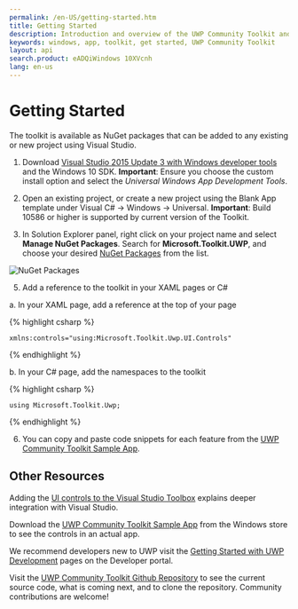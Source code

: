 ```yaml
---
permalink: /en-US/getting-started.htm
title: Getting Started
description: Introduction and overview of the UWP Community Toolkit and its documentation
keywords: windows, app, toolkit, get started, UWP Community Toolkit
layout: api
search.product: eADQiWindows 10XVcnh
lang: en-us
---
```


# Getting Started

The toolkit is available as NuGet packages that can be added to any existing or new project using Visual Studio.

1)	Download [Visual Studio 2015 Update 3 with Windows developer tools](https://developer.microsoft.com/en-us/windows/downloads) and the Windows 10 SDK.  **Important**: Ensure you choose the custom install option and select the *Universal Windows App Development Tools*.  

3)	Open an existing project, or create a new project using the Blank App template under Visual C# -> Windows -> Universal.  **Important**:  Build 10586 or higher is supported by current version of the Toolkit.   

4)	In Solution Explorer panel, right click on your project name and select **Manage NuGet Packages**. Search for **Microsoft.Toolkit.UWP**, and choose your desired [NuGet Packages]({{site.baseurl}}/{{page.lang}}/nugetpackages.htm) from the list.

![NuGet Packages]({{site.baseurl}}/resources/images/ManageNugetPackages.png "Manage NuGet Packages Image")

5)	Add a reference to the toolkit in your XAML pages or C#


a.	In your XAML page, add a reference at the top of your page

{% highlight csharp %}

    xmlns:controls="using:Microsoft.Toolkit.Uwp.UI.Controls"

{% endhighlight %}

b.	In your C# page, add the namespaces to the toolkit

{% highlight csharp %}

    using Microsoft.Toolkit.Uwp;

{% endhighlight %}


6)	You can copy and paste code snippets for each feature from the [UWP Community Toolkit Sample App](http://aka.ms/uwptoolkitapp). 

## Other Resources 

Adding the [UI controls to the Visual Studio Toolbox]({{site.baseurl}}/{{page.lang}}/toolbox.htm) explains deeper integration with Visual Studio. 

Download the [UWP Community Toolkit Sample App](http://aka.ms/uwptoolkitapp) from the Windows store to see the controls in an actual app.

We recommend developers new to UWP visit the [Getting Started with UWP Development](https://developer.microsoft.com/en-us/windows/getstarted) pages on the Developer portal. 

Visit the [UWP Community Toolkit Github Repository](http://aka.ms/uwptoolkit) to see the current source code, what is coming next, and to clone the repository.  Community contributions are welcome!


